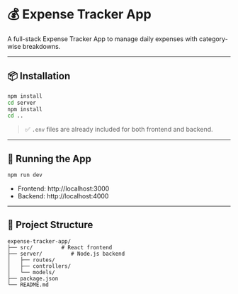 
# 💰 Expense Tracker App

A full-stack Expense Tracker App to manage daily expenses with category-wise breakdowns.

---

## 📦 Installation

```bash
npm install
cd server
npm install
cd ..
```

> ✅ `.env` files are already included for both frontend and backend.

---

## 🚀 Running the App

```bash
npm run dev
```

- Frontend: http://localhost:3000  
- Backend: http://localhost:4000

---

## 📁 Project Structure

```
expense-tracker-app/
├── src/         # React frontend
├── server/         # Node.js backend
│   ├── routes/
│   ├── controllers/
│   └── models/
├── package.json
└── README.md
```
